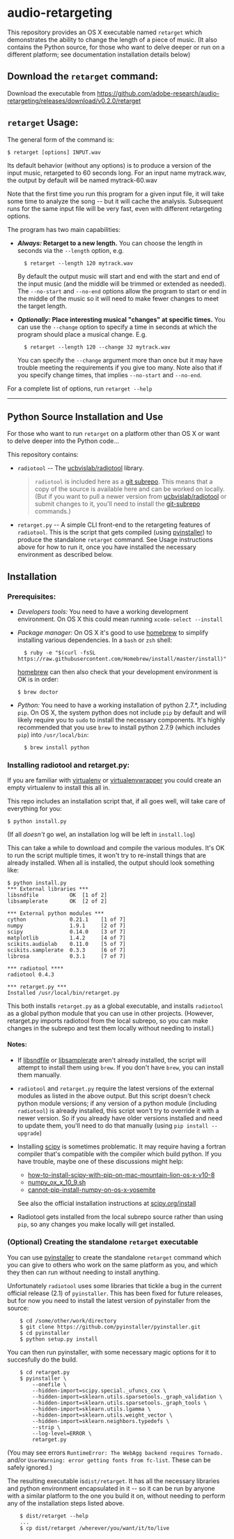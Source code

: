 # audio-retargeting

This repository provides an OS X executable named `retarget` which demonstrates the ability to change the length of a piece of music.  (It also contains the Python source, for those who want to delve deeper or run on a different platform; see documentation installation details below)

## Download the `retarget` command:

Download the executable from https://github.com/adobe-research/audio-retargeting/releases/download/v0.2.0/retarget 

## `retarget` Usage:

The general form of the command is:

```
$ retarget [options] INPUT.wav

```

Its default behavior (without any options) is to produce a version of the input music, retargeted to 60 seconds long.  For an input name mytrack.wav, the output by default will be named mytrack-60.wav

Note that the first time you run this program for a given input file, it will take some time to analyze the song -- but it will cache the analysis.  Subsequent runs for the same input file will be very fast, even with different retargeting options.

The program has two main capabilities:

* **_Always:_ Retarget to a new length.**  You can choose the length in seconds via the `--length` option, e.g.

        $ retarget --length 120 mytrack.wav

  By default the output music will start and end with the start and end of the input music (and the middle will be trimmed or extended as needed).  The `--no-start` and `--no-end` options allow the program to start or end in the middle of the music so it will need to make fewer changes to meet the target length.

* **_Optionally:_ Place interesting musical "changes" at specific times.**  You can use the `--change` option to specify a time in seconds at which the program should place a musical change.  E.g.

        $ retarget --length 120 --change 32 mytrack.wav
        
  You can specify the `--change` argument more than once but it may have trouble meeting the requirements if you give too many.  Note also that if you specify change times, that implies `--no-start` and `--no-end`.
  
For a complete list of options, run `retarget --help`


-------
## Python Source Installation and Use

For those who want to run `retarget` on a platform other than OS X or want to delve deeper into the Python code...


This repository contains:

* `radiotool` -- The [ucbvislab/radiotool](https://github.com/ucbvislab/radiotool) library. 
  > `radiotool` is included here as a [git subrepo](https://github.com/ingydotnet/git-subrepo).  This means that a copy of the source is available here and can be worked on locally.  (But if you want to pull a newer version from [ucbvislab/radiotool](https://github.com/ucbvislab/radiotool) or submit changes to it, you'll need to install the [git-subrepo](https://github.com/ingydotnet/git-subrepo) commands.)

* `retarget.py` -- A simple CLI front-end to the retargeting features of `radiotool`.  This is the script that gets compiled (using [pyinstaller](https://github.com/pyinstaller/pyinstaller)) to produce the standalone `retarget` command.  See Usage instructions above for how to run it, once you have installed the necessary environment as described below.

## Installation


### Prerequisites: 

* *Developers tools:*  You need to have a working development environment.  On OS X this could mean running `xcode-select --install`

* *Package manager:* On OS X it's good to use [homebrew](http://brew.sh) to simplify installing various dependencies.  In a `bash` or `zsh` shell:

		$ ruby -e "$(curl -fsSL https://raw.githubusercontent.com/Homebrew/install/master/install)"

  [homebrew](http://brew.sh) can then also check that your development environment is OK is in order:

      $ brew doctor

* *Python:* You need to have a working installation of python 2.7.*, including `pip`.  On OS X, the system python does not include `pip` by default and will likely require you to `sudo` to install the necessary components. It's highly recommended that you use `brew` to install python 2.7.9 (which includes `pip`) into `/usr/local/bin`:

		$ brew install python


### Installing radiotool and retarget.py:

If you are familiar with [virtualenv](http://virtualenv.readthedocs.org) or [virtualenvwrapper](http://virtualenvwrapper.readthedocs.org) you could create an empty virtualenv to install this all in.

This repo includes an installation script that, if all goes well, will take care of everything for you:

	$ python install.py

(If all *doesn't* go wel, an installation log will be left in `install.log`)

This can take a while to download and compile the various modules.  It's OK to run the script multiple times, it won't try to re-install things that are already installed.  When all is installed, the output should look something like:

```
$ python install.py
*** External libraries ***
libsndfile          OK  [1 of 2]
libsamplerate       OK  [2 of 2]

*** External python modules ***
cython              0.21.1    [1 of 7]
numpy               1.9.1     [2 of 7]
scipy               0.14.0    [3 of 7]
matplotlib          1.4.2     [4 of 7]
scikits.audiolab    0.11.0    [5 of 7]
scikits.samplerate  0.3.3     [6 of 7]
librosa             0.3.1     [7 of 7]

*** radiotool ****
radiotool 0.4.3

*** retarget.py ***
Installed /usr/local/bin/retarget.py
```

This both installs `retarget.py` as a global executable, and installs `radiotool` as a global python module that you can use in other projects.  (However, retarget.py imports radiotool from the local subrepo, so you can make changes in the subrepo and test them locally without needing to install.)

#### Notes:

* If [libsndfile](http://www.mega-nerd.com/libsndfile/) or [libsamplerate](http://www.mega-nerd.com/SRC/) aren't already installed, the script will attempt to install them using `brew`.  If you don't have `brew`, you can install them manually.

* `radiotool` and `retarget.py` require the latest versions of the external modules as listed in the above output.  But this script doesn't check python module versions; if any version of a python module (including `radiotool`) is already installed, this script won't try to override it with a newer version.  So if you already have older versions installed and need to update them, you'll need to do that manually (using `pip install --upgrade`)

* Installing [scipy](http://www.scipy.org) is sometimes problematic.  It may require having a fortran compiler that's compatible with the compiler which build python.  If you have trouble, maybe one of these discussions might help:
    
    * [how-to-install-scipy-with-pip-on-mac-mountain-lion-os-x-v10-8](http://stackoverflow.com/questions/12092306/how-to-install-scipy-with-pip-on-mac-mountain-lion-os-x-v10-8)
    * [numpy_ox_x_10_9.sh](https://gist.github.com/goldsmith/7262122)
    * [cannot-pip-install-numpy-on-os-x-yosemite](http://stackoverflow.com/questions/26653768/cannot-pip-install-numpy-on-os-x-yosemite)
    
    See also the official installation instructions at [scipy.org/install](http://www.scipy.org/install.html)
    
* Radiotool gets installed from the local subrepo source rather than using `pip`, so any changes you make locally will get installed.


### (Optional) Creating the standalone `retarget` executable

You can use [pyinstaller](https://github.com/pyinstaller/pyinstaller) to create the standalone `retarget` command which you can give to others who work on the same platform as you, and which they then can run without needing to install anything.

Unfortunately `radiotool` uses some libraries that tickle a bug in the current official release (2.1) of `pyinstaller`.  This has been fixed for future releases, but for now you need to install the latest version of pyinstaller from the source:

		$ cd /some/other/work/directory
    	$ git clone https://github.com/pyinstaller/pyinstaller.git
    	$ cd pyinstaller
		$ python setup.py install
        
You can then run pyinstaller, with some necessary magic options for it to succesfully do the build.

		$ cd retarget.py
		$ pyinstaller \
			--onefile \
			--hidden-import=scipy.special._ufuncs_cxx \
			--hidden-import=sklearn.utils.sparsetools._graph_validation \
			--hidden-import=sklearn.utils.sparsetools._graph_tools \
			--hidden-import=sklearn.utils.lgamma \
			--hidden-import=sklearn.utils.weight_vector \
			--hidden-import=sklearn.neighbors.typedefs \
			--strip \
			--log-level=ERROR \
			retarget.py
			
(You may see errors `RuntimeError: The WebAgg backend requires Tornado.` and/or `UserWarning: error getting fonts from fc-list`.  These can be safely ignored.)

The resulting executable is`dist/retarget`.  It has all the necessary libraries and python environment encapsulated in it -- so it can be run by anyone with a similar platform to the one you build it on, without needing to perform any of the installation steps listed above.

    	$ dist/retarget --help
	    ...
    	$ cp dist/retarget /wherever/you/want/it/to/live

